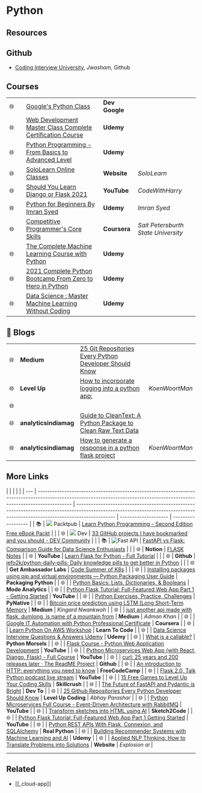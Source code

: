 # Python

## Resources

## Github

- [Coding Interview University](https://github.com/jwasham/coding-interview-university?fbclid=IwAR031SuIcbhYI3lsJIsay6u_sDPaeCaaB8bGaiznN5RxcqJI7WCEDwkvwDg), _Jwasham_, Github

## Courses

|     |     |                                                                                                                                                                                                                                                                                                    |                |                                     |
| --- | --- | -------------------------------------------------------------------------------------------------------------------------------------------------------------------------------------------------------------------------------------------------------------------------------------------------- | -------------- | ----------------------------------- |
| 🌐  |     | [Google's Python Class](https://developers.google.com/edu/python/?hl=en)                                                                                                                                                                                                                           | **Dev Google** |                                     |
| 🌐  |     | [Web Development Master Class Complete Certification Course](https://www.udemy.com/course/web-development-masterclass-complete-certificate-course/?couponCode=YOUACCEL49269)                                                                                                                       | **Udemy**      |                                     |
| 🌐  |     | [Python Programming - From Basics to Advanced Level](https://www.udemy.com/course/python-programming-beginner-to-advanced/?ranMID=39197&ranEAID=%2F7fFXpljNdk&ranSiteID=_7fFXpljNdk-rorvNtWbidTez5YGtKtQaQ&utm_source=aff-campaign&utm_medium=udemyads&LSNPUBID=%2F7fFXpljNdk&couponCode=FREEJUN2) | **Udemy**      |                                     |
| 🌐  |     | [SoloLearn Online Classes](https://www.sololearn.com/home)                                                                                                                                                                                                                                         | **Website**    | _SoloLearn_                         |
| 🌐  |     | [Should You Learn Django or Flask 2021](https://www.youtube.com/watch?v=FW1LOP09RM8)                                                                                                                                                                                                               | **YouTube**    | _CodeWithHarry_                     |
| 🌐  |     | [Python for Beginners By Imran Syed](https://www.coursera.org/learn/ibm-containers-docker-kubernetes-openshift)                                                                                                                                                                                    | **Udemy**      | _Imran Syed_                        |
| 🌐  |     | [Competitive Programmer's Core Skills](https://www.coursera.org/learn/competitive-programming-core-skills)                                                                                                                                                                                         | **Coursera**   | _Sait Petersburth State University_ |
| 🌐  |     | [The Complete Machine Learning Course with Python](https://www.udemy.com/course/machine-learning-course-with-python/?ranMID=39197&ranEAID=At6Vw*QceKk&ranSiteID=At6Vw.QceKk-AthbjHIIzaWgJw4hwhKdbw&LSNPUBID=At6Vw*QceKk&utm_source=aff-campaign&utm_medium=udemyads)                               | **Udemy**      |                                     |
| 🌐  |     | [2021 Complete Python Bootcamp From Zero to Hero in Python](https://www.udemy.com/course/complete-python-bootcamp/?ranMID=39197&ranEAID=At6Vw*QceKk&ranSiteID=At6Vw.QceKk-2wz8mhH7LSiCgDXnO9oe.w&LSNPUBID=At6Vw*QceKk&utm_source=aff-campaign&utm_medium=udemyads)                                 | **Udemy**      |                                     |
| 🌐  |     | [Data Science : Master Machine Learning Without Coding](https://www.udemy.com/course/hands-on-machine-learning-without-writing-code/?ranMID=39197&ranEAID=At6Vw*QceKk&ranSiteID=At6Vw.QceKk-q.mYx_zj2g3S3SQhm5zxyw&LSNPUBID=At6Vw*QceKk&utm_source=aff-campaign&utm_medium=udemyads)               | **Udemy**      |                                     |

## 📝 Blogs

|     |                       |                                                                                                                                                          |                |
| --- | --------------------- | -------------------------------------------------------------------------------------------------------------------------------------------------------- | -------------- |
| 🌐  | **Medium**            | [25 Git Repositories Every Python Developer Should Know](https://link.medium.com/jgt5M1xp8gb)                                                            |                |
| 🌐  | **Level Up**          | [How to incorporate logging into a python app:](https://levelup.gitconnected.com/tutorial-on-python-logging-ac5f21e0a00)                                 | _KoenWoortMan_ |
| 🌐  |                       |                                                                                                                                                          |                |
| 🌐  | **analyticsindiamag** | [Guide to CleanText: A Python Package to Clean Raw Text Data](https://analyticsindiamag.com/guide-to-cleantext-a-python-package-to-clean-raw-text-data/) |                |
| 🌐  | **analyticsindiamag** | [How to generate a response in a python flask project](https://koenwoortman.com/python-flask-return-json-response/)                                      | _KoenWoortMan_ |

## More Links

|     |                                                                                                                                                                            |                                                                                                                                                                              |                      |
| --- | -------------------------------------------------------------------------------------------------------------------------------------------------------------------------- | ---------------------------------------------------------------------------------------------------------------------------------------------------------------------------- | -------------------- | ------------------ |
| 📚  | ![](https://d2aov160eccqlv.cloudfront.net/271739eb287c43adb004792095a0b2fc/images/7e26cb80ef4e68f870f1e40b5ef46584.ico) Packtpub                                           | [Learn Python Programming - Second Edition Free eBook Packt](https://www.packtpub.com/free-ebook/learn-python-programming-second-edition/9781788996662)                      |                      |
| 🌐  | ![](https://res.cloudinary.com/practicaldev/image/fetch/s--E8ak4Hr1--/c_limit,f_auto,fl_progressive,q_auto,w_32/https://dev-to.s3.us-east-2.amazonaws.com/favicon.ico) Dev | [33 GitHub projects I have bookmarked and you should - DEV Community](https://dev.to/devdefinitive/33-github-projects-i-have-bookmarked-and-you-should-298o)                 |                      |
| 📚  | ![Fast API](https://analyticsindiamag.com/wp-content/uploads/2019/11/cropped-aim-new-logo-1-22-3-32x32.jpg)                                                                | [FastAPI vs Flask: Comparison Guide for Data Science Enthusiasts](https://analyticsindiamag.com/fastapi-vs-flask-comparison-guide-for-data-science-enthusiasts/)             |                      |
| 🌐  | **Notion**                                                                                                                                                                 | [FLASK Notes](https://www.notion.so/FLASK-Notes-550ca32db66d4f8999ac94ac1df78674)                                                                                            |
| 🌐  | **YouTube**                                                                                                                                                                | [Learn Flask for Python - Full Tutorial](https://www.youtube.com/watch?v=Z1RJmh_OqeA&t=883s)                                                                                 |                      |
| 🌐  | **Github**                                                                                                                                                                 | [jefo2k/python-daily-pills: Daily knowledge pills to get better in Python](https://github.com/jefo2k/python-daily-pills)                                                     |                      |
| 🌐  | **Get Ambassador Labs**                                                                                                                                                    | [Code Summer of K8s](https://www.getambassador.io/summer-of-k8s/code/#month1-challenges)                                                                                     |                      |
| 🌐  |                                                                                                                                                                            | [Installing packages using pip and virtual environments — Python Packaging User Guide](https://packaging.python.org/guides/installing-using-pip-and-virtual-environments/)   | **Packaging Python** |
| 🌐  |                                                                                                                                                                            | [Python Basics: Lists, Dictionaries, & Booleans](https://mode.com/python-tutorial/python-basics/)                                                                            | **Mode Analytics**   |
| 🌐  |                                                                                                                                                                            | [Python Flask Tutorial: Full-Featured Web App Part 1 - Getting Started](https://www.youtube.com/watch?v=MwZwr5Tvyxo)                                                         | **YouTube**          |
| 🌐  |                                                                                                                                                                            | [Python Exercises, Practice, Challenges](https://pynative.com/python-exercises-with-solutions/)                                                                              | **PyNative**         |
| 🌐  |                                                                                                                                                                            | [Bitcoin price prediction using LSTM (Long Short-Term Memory](https://kingard-nwankwoh01.medium.com/bitcoin-price-prediction-using-lstm-long-short-term-memory-b6bfe1aa14ef) | **Medium**           | _Kingard Nwankwoh_ |
| 🌐  |                                                                                                                                                                            | [just another api made with flask. dumlong, is name of a mountain from](https://medium.com/@khanadnanxyz/just-another-api-made-with-flask-e7fe57145b31)                      | **Medium**           | _Adman Khan_       |
| 🌐  |                                                                                                                                                                            | [Google IT Automation with Python Professional Certificate](https://www.coursera.org/professional-certificates/google-it-automation)                                         | **Coursera**         |
| 🌐  |                                                                                                                                                                            | [Learn Python On AWS Workshop](https://learn-to-code.workshop.aws/)                                                                                                          | **Learn To Code**    |
| 🌐  |                                                                                                                                                                            | [Data Science Interview Questions & Answers Udemy](https://www.udemy.com/course/data-science-interview-questions-and-answers/?couponCode=DS_INTERVIEW_UPLATZ)                | **Udemy**            |
| 🌐  |                                                                                                                                                                            | [What is a callable?](https://www.pythonmorsels.com/topics/callables/)                                                                                                       | **Python Morsels**   |
| 🌐  |                                                                                                                                                                            | [Flask Course - Python Web Application Development](https://www.youtube.com/watch?v=Qr4QMBUPxWo)                                                                             | **YouTube**          |
| 🌐  |                                                                                                                                                                            | [Python Microservices Web App (with React, Django, Flask) - Full Course](https://www.youtube.com/watch?v=0iB5IPoTDts)                                                        | **YouTube**          |
| 🌐  |                                                                                                                                                                            | [curl: 25 years and 200 releases later · The ReadME Project](https://github.com/readme/podcast/curl-25-years)                                                                | **Github**           |
| 🌐  |                                                                                                                                                                            | [An introduction to HTTP: everything you need to know](https://www.freecodecamp.org/news/http-and-everything-you-need-to-know-about-it/)                                     | **FreeCodeCamp**     |
| 🌐  |                                                                                                                                                                            | [Flask 2.0, Talk Python podcast live stream](https://www.youtube.com/watch?v=G54QyX_lWo8)                                                                                    | **YouTube**          |
| 🌐  |                                                                                                                                                                            | [15 Free Games to Level Up Your Coding Skills](https://skillcrush.com/blog/free-coding-games/)                                                                               | **Skillcrush**       |
| 🌐  |                                                                                                                                                                            | [The Future of FastAPI and Pydantic is Bright](https://dev.to/tiangolo/the-future-of-fastapi-and-pydantic-is-bright-3pbm)                                                    | **Dev To**           |
| 🌐  |                                                                                                                                                                            | [25 Github Repositories Every Python Developer Should Know](https://levelup.gitconnected.com/25-github-repositories-every-python-developer-should-know-ac848f6aa1fe)         | **Level Up Coding**  | _Abhay Parashar_   |
| 🌐  |                                                                                                                                                                            | [Python Microservices Full Course - Event-Driven Architecture with RabbitMQ](https://www.youtube.com/watch?v=ddrucr_aAzA)                                                    | **YouTube**          |
| 🌐  |                                                                                                                                                                            | [Transform sketches into HTML using AI](https://sketch2code.azurewebsites.net/)                                                                                              | **Sketch2Code**      |
| 🌐  |                                                                                                                                                                            | [Python Flask Tutorial: Full-Featured Web App Part 1 Getting Started](https://www.youtube.com/watch?v=MwZwr5Tvyxo)                                                           | **YouTube**          |
| 🌐  |                                                                                                                                                                            | [Python REST APIs With Flask, Connexion, and SQLAlchemy](https://realpython.com/flask-connexion-rest-api/)                                                                   | **Real Python**      |
| 🌐  |                                                                                                                                                                            | [Building Recommender Systems with Machine Learning and AI](https://www.udemy.com/course/building-recommender-systems-with-machine-learning-and-ai/)                         | **Udemy**            |
| 🌐  |                                                                                                                                                                            | [Applied NLP Thinking: How to Translate Problems into Solutions](https://explosion.ai/blog/applied-nlp-thinking)                                                             | **Website**          | _Explosion ai_     |

---

## Related

- [[_cloud-app]]
